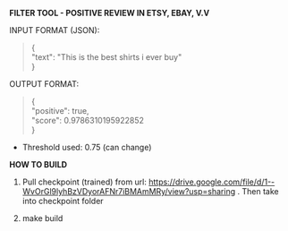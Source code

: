 <strong> FILTER TOOL - POSITIVE REVIEW IN ETSY, EBAY, V.V </strong>

INPUT FORMAT (JSON):
<blockquote>
{<br>
  "text": "This is the best shirts i ever buy"<br>
}
</blockquote>

OUTPUT FORMAT:
<blockquote>
{<br>
    "positive": true,<br>
    "score": 0.9786310195922852<br>
}
</blockquote>

* Threshold used: 0.75 (can change)

<strong >HOW TO BUILD </strong>
1. Pull checkpoint (trained) from url: https://drive.google.com/file/d/1--WvOrGl9lyhBzVDyorAFNr7iBMAmMRy/view?usp=sharing . Then take into checkpoint folder

2. make build 

